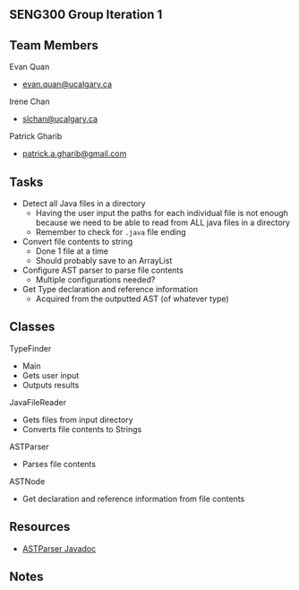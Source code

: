 SENG300 Group Iteration 1
-------------------------

Team Members
----
Evan Quan
- evan.quan@ucalgary.ca

Irene Chan
- slchan@ucalgary.ca

Patrick Gharib
- patrick.a.gharib@gmail.com

Tasks
-----
- Detect all Java files in a directory
    - Having the user input the paths for each individual file is not enough because we need to be able to read from ALL java files in a directory
    - Remember to check for `.java` file ending
- Convert file contents to string
    - Done 1 file at a time
    - Should probably save to an ArrayList<String>
- Configure AST parser to parse file contents
    - Multiple configurations needed?
- Get Type declaration and reference information
    - Acquired from the outputted AST (of whatever type)

Classes
-------
TypeFinder
- Main
- Gets user input
- Outputs results

JavaFileReader
- Gets files from input directory
- Converts file contents to Strings

ASTParser
- Parses file contents

ASTNode
- Get declaration and reference information from file contents

Resources
---------
- [ASTParser Javadoc](https://help.eclipse.org/mars/index.jsp?topic=%2Forg.eclipse.jdt.doc.isv%2Freference%2Fapi%2Forg%2Feclipse%2Fjdt%2Fcore%2Fdom%2FASTParser.html)


Notes
------

